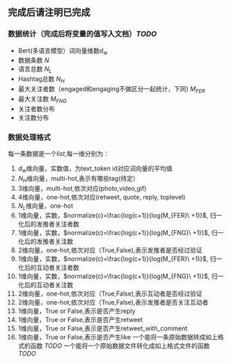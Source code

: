 ## 完成后请注明已完成
### 数据统计（完成后将变量的值写入文档）*TODO*
* Bert(多语言模型）词向量维数$d_w$
* 数据条数 $N$
* 语言总数 $N_L$
* Hashtag总数 $N_H$
* 最大关注者数（engaged和engaging不做区分一起统计，下同) $M_{FER}$
* 最大关注数 $M_{FNG}$
* 关注者数分布
* 关注数分布
### 数据处理格式
每一条数据是一个*list*,每一维分别为：  
1. $d_w$维向量，实数值，为text_token id对应词向量的平均值
2. $N_H$维向量，multi-hot,表示有哪些tag(待定）
3. $3$维向量，multi-hot,依次对应(photo,video,gif)
4. $4$维向量，one-hot,依次对应(retweet, quote, reply, toplevel)
5. $N_L$维向量，one-hot
6. $1$维向量，实数，$normalize(c)=\frac{log(c+1)}{log(M_{FER}\ +1)}$, 归一化后的发推者关注者数
7. $1$维向量，实数，$normalize(c)=\frac{log(c+1)}{log(M_{FNG}\ +1)}$, 归一化后的发推者关注数
8. $2$维向量，one-hot,依次对应（True,False),表示发推者是否经过验证
9. $1$维向量，实数，$normalize(c)=\frac{log(c+1)}{log(M_{FER}\ +1)}$, 归一化后的互动者关注者数
10. $1$维向量，实数，$normalize(c)=\frac{log(c+1)}{log(M_{FNG}\ +1)}$, 归一化后的互动者关注数
11. $2$维向量，one-hot,依次对应（True,False),表示互动者是否经过验证
12. $2$维向量，one-hot,依次对应（True,False),表示发推者是否关注互动者
13. $1$维向量，True or False,表示是否产生reply
14. $1$维向量，True or False,表示是否产生retweet
15. $1$维向量，True or False,表示是否产生retweet_with_comment
16. $1$维向量，True or False,表示是否产生like
一个能将一条原始数据转成如上格式的函数 *TODO*
一个能将一个原始数据文件转化成如上格式文件的函数 *TODO*
